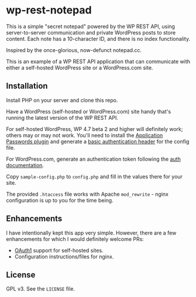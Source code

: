 # wp-rest-notepad

This is a simple "secret notepad" powered by the WP REST API, using
server-to-server communication and private WordPress posts to store content.
Each note has a 10-character ID, and there is no index functionality.

Inspired by the once-glorious, now-defunct notepad.cc.

This is an example of a WP REST API application that can communicate with
either a self-hosted WordPress site or a WordPress.com site.

## Installation

Install PHP on your server and clone this repo.

Have a WordPress (self-hosted or WordPress.com) site handy that's running the
latest version of the WP REST API.

For self-hosted WordPress, WP 4.7 beta 2 and higher will definitely work;
others may or may not work.  You'll need to install the
[Application Passwords plugin](https://github.com/georgestephanis/application-passwords)
and generate a
[basic authentication header](https://en.wikipedia.org/wiki/Basic_access_authentication)
for the config file.

For WordPress.com, generate an authentication token following the
[auth documentation](https://developer.wordpress.com/docs/oauth2/).

Copy `sample-config.php` to `config.php` and fill in the values there for your
site.

The provided `.htaccess` file works with Apache `mod_rewrite` - nginx
configuration is up to you for the time being.

## Enhancements

I have intentionally kept this app very simple.  However, there are a few
enhancements for which I would definitely welcome PRs:

- [OAuth1](https://github.com/WP-API/OAuth1) support for self-hosted sites.
- Configuration instructions/files for nginx.

## License

GPL v3.  See the `LICENSE` file.
